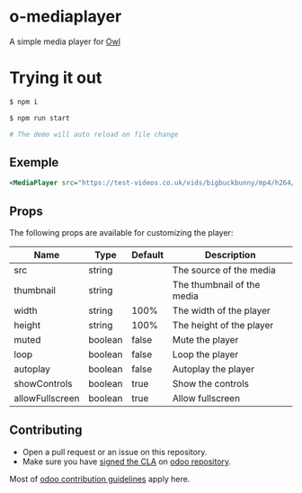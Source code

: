 # o-mediaplayer

A simple media player for [Owl](odoo.github.io/owl/)

# Trying it out

```bash
$ npm i

$ npm run start 

# The demo will auto reload on file change
```

## Exemple

```xml
<MediaPlayer src="https://test-videos.co.uk/vids/bigbuckbunny/mp4/h264/1080/Big_Buck_Bunny_1080_10s_30MB.mp4" />
```


## Props

The following props are available for customizing the player:

| Name            | Type    | Default | Description                |
| --------------- | ------- | ------- | -------------------------- |
| src             | string  |         | The source of the media    |
| thumbnail       | string  |         | The thumbnail of the media |
| width           | string  | 100%    | The width of the player    |
| height          | string  | 100%    | The height of the player   |
| muted           | boolean | false   | Mute the player            |
| loop            | boolean | false   | Loop the player            |
| autoplay        | boolean | false   | Autoplay the player        |
| showControls    | boolean | true    | Show the controls          |
| allowFullscreen | boolean | true    | Allow fullscreen           |

## Contributing

- Open a pull request or an issue on this repository.
- Make sure you have [signed the CLA](https://github.com/odoo/odoo/blob/16.0/doc/cla/sign-cla.md) on [odoo repository](https://github.com/odoo/odoo).

Most of [odoo contribution guidelines](https://github.com/odoo/odoo/wiki/Contributing#making-pull-requests) apply here.